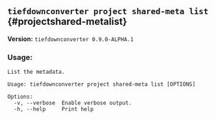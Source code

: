 ## `tiefdownconverter project shared-meta list` {#projectshared-metalist}

**Version:** `tiefdownconverter 0.9.0-ALPHA.1`

### Usage:
```
List the metadata.

Usage: tiefdownconverter project shared-meta list [OPTIONS]

Options:
  -v, --verbose  Enable verbose output.
  -h, --help     Print help
```

